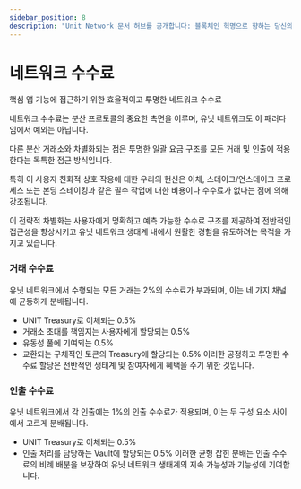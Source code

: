 ```yaml
---
sidebar_position: 8
description: "Unit Network 문서 허브를 공개합니다: 블록체인 혁명으로 향하는 당신의 문을 열다."
---
```


# 네트워크 수수료

핵심 앱 기능에 접근하기 위한 효율적이고 투명한 네트워크 수수료

네트워크 수수료는 분산 프로토콜의 중요한 측면을 이루며, 유닛 네트워크도 이 패러다임에서 예외는 아닙니다.

다른 분산 거래소와 차별화되는 점은 투명한 일괄 요금 구조를 모든 거래 및 인출에 적용한다는 독특한 접근 방식입니다.

특히 이 사용자 친화적 상호 작용에 대한 우리의 헌신은 이체, 스테이크/언스테이크 프로세스 또는 본딩 스테이킹과 같은 필수 작업에 대한 비용이나 수수료가 없다는 점에 의해 강조됩니다.

이 전략적 차별화는 사용자에게 명확하고 예측 가능한 수수료 구조를 제공하여 전반적인 접근성을 향상시키고 유닛 네트워크 생태계 내에서 원활한 경험을 유도하려는 목적을 가지고 있습니다.

### 거래 수수료

유닛 네트워크에서 수행되는 모든 거래는 2%의 수수료가 부과되며, 이는 네 가지 채널에 균등하게 분배됩니다.

- UNIT Treasury로 이체되는 0.5%
- 거래소 초대를 책임지는 사용자에게 할당되는 0.5%
- 유동성 풀에 기여되는 0.5%
- 교환되는 구체적인 토큰의 Treasury에 할당되는 0.5%
  이러한 공정하고 투명한 수수료 할당은 전반적인 생태계 및 참여자에게 혜택을 주기 위한 것입니다.

### 인출 수수료

유닛 네트워크에서 각 인출에는 1%의 인출 수수료가 적용되며, 이는 두 구성 요소 사이에서 고르게 분배됩니다.

- UNIT Treasury로 이체되는 0.5%
- 인출 처리를 담당하는 Vault에 할당되는 0.5%
  이러한 균형 잡힌 분배는 인출 수수료의 비례 배분을 보장하여 유닛 네트워크 생태계의 지속 가능성과 기능성에 기여합니다.
